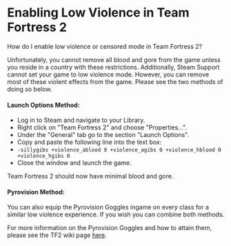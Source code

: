 # Enabling Low Violence in Team Fortress 2

How do I enable low violence or censored mode in Team Fortress 2?  
  
Unfortunately, you cannot remove all blood and gore from the game unless you reside in a country with these restrictions. Additionally, Steam Support cannot set your game to low violence mode. However, you can remove most of these violent effects from the game. Please see the two methods of doing so below.  
  
#### Launch Options Method:

* Log in to Steam and navigate to your Library.
* Right click on "Team Fortress 2" and choose "Properties...".
* Under the "General" tab go to the section "Launch Options".
* Copy and paste the following line into the text box:
* `-sillygibs +violence_ablood 0 +violence_agibs 0 +violence_hblood 0  +violence_hgibs 0`
* Close the window and launch the game.

  
Team Fortress 2 should now have minimal blood and gore.  
  
#### Pyrovision Method:
You can also equip the Pyrovision Goggles ingame on every class for a similar low violence experience. If you wish you can combine both methods.  
  
For more information on the Pyrovision Goggles and how to attain them, please see the TF2 wiki page [here](http://wiki.teamfortress.com/wiki/Pyrovision_Goggles).  
  
